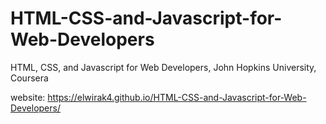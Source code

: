 # HTML-CSS-and-Javascript-for-Web-Developers
HTML, CSS, and Javascript for Web Developers, John Hopkins University, Coursera

website: https://elwirak4.github.io/HTML-CSS-and-Javascript-for-Web-Developers/
